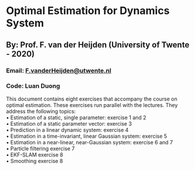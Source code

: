 # Optimal Estimation for Dynamics System
## By: Prof. F. van der Heijden (University of Twente - 2020)
### Email: F.vanderHeijden@utwente.nl
### Code: Luan Duong 

This document contains eight exercises that accompany the course on optimal estimation. These exercises run  parallel with the lectures. They address the following topics:\
• Estimation of a static, single parameter: exercise 1 and 2 \
• Estimation of a static parameter vector: exercise 3 \
• Prediction in a linear dynamic system: exercise 4 \
• Estimation in a time-invariant, linear Gaussian system: exercise 5 \
• Estimation in a near-linear, near-Gaussian system: exercise 6 and 7 \
• Particle filtering exercise 7 \
• EKF-SLAM exercise 8 \
• Smoothing exercise 8 
